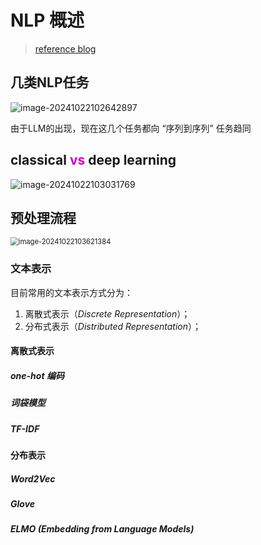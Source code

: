 # NLP 概述

> [reference blog](https://blog.csdn.net/zwqjoy/article/details/103546648)

## 几类NLP任务



![image-20241022102642897](G:/softwares/typora/typora%20%E5%9B%BE%E7%89%87/%E6%A6%82%E8%BF%B0/image-20241022102642897.png)

由于LLM的出现，现在这几个任务都向 “序列到序列” 任务趋同



## classical <span style="color:#CC00CC;">vs</span> deep learning

![image-20241022103031769](G:/softwares/typora/typora%20%E5%9B%BE%E7%89%87/%E6%A6%82%E8%BF%B0/image-20241022103031769.png)



## 预处理流程

<img src="G:/softwares/typora/typora%20%E5%9B%BE%E7%89%87/%E6%A6%82%E8%BF%B0/image-20241022103621384.png" alt="image-20241022103621384" style="zoom:80%;" />



### 文本表示

目前常用的文本表示方式分为：

1. 离散式表示（*Discrete Representation*）；
2. 分布式表示（*Distributed Representation*）；



#### 离散式表示

##### one-hot 编码





##### 词袋模型



##### TF-IDF





#### 分布表示

##### Word2Vec



##### Glove



##### ELMO  (*Embedding from Language Models*)

